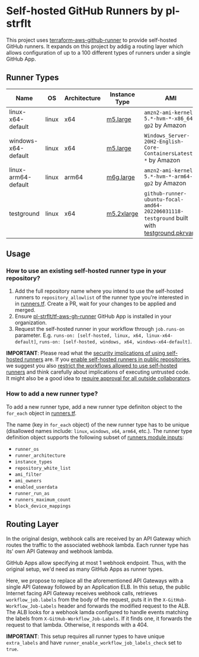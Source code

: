 # Self-hosted GitHub Runners by pl-strflt

This project uses [terraform-aws-github-runner](https://github.com/philips-labs/terraform-aws-github-runner) to provide self-hosted GitHub runners. It expands on this project by addig a routing layer which allows configuration of up to a 100 different types of runners under a single GitHub App.

## Runner Types

| Name | OS | Architecture | Instance Type | AMI |
| --- | --- | --- | --- | --- |
| linux-x64-default | linux | x64 | [m5.large]([m5.2xlarge](https://instances.vantage.sh/?selected=m5.large)) | `amzn2-ami-kernel-5.*-hvm-*-x86_64-gp2` by Amazon |
| windows-x64-default | linux | x64 | [m5.large]([m5.2xlarge](https://instances.vantage.sh/?selected=m5.large)) | `Windows_Server-20H2-English-Core-ContainersLatest-*` by Amazon |
| linux-arm64-default | linux | arm64 | [m6g.large]([m6g.2xlarge](https://instances.vantage.sh/?selected=m6g.large)) | `amzn2-ami-kernel-5.*-hvm-*-arm64-gp2` by Amazon |
| testground | linux | x64 | [m5.2xlarge](https://instances.vantage.sh/?selected=m5.2xlarge) | `github-runner-ubuntu-focal-amd64-202206031118-testground` built with [testground.pkrvars](images/ubuntu-focal/testground.pkrvars.hcl) |

## Usage

### How to use an existing self-hosted runner type in your repository?

1. Add the full repository name where you intend to use the self-hosted runners to `repository_allowlist` of the runner type you're interested in in [runners.tf](runners.tf). Create a PR, wait for your changes to be applied and merged.
1. Ensure [pl-strflt/tf-aws-gh-runner](https://github.com/apps/pl-strflt-tf-aws-gh-runner) GitHub App is installed in your organization.
1. Request the self-hosted runner in your workflow through `job.runs-on` parameter. E.g. `runs-on: [self-hosted, linux, x64, linux-x64-default]`, `runs-on: [self-hosted, windows, x64, windows-x64-default]`.

**IMPORTANT**: Please read what the [security implications of using self-hosted runners](https://docs.github.com/en/actions/hosting-your-own-runners/about-self-hosted-runners#self-hosted-runner-security) are. If you [enable self-hosted runners in public repositories](https://docs.github.com/en/actions/hosting-your-own-runners/managing-access-to-self-hosted-runners-using-groups), we suggest you also [restrict the workflows allowed to use self-hosted runners](https://docs.github.com/en/actions/hosting-your-own-runners/managing-access-to-self-hosted-runners-using-groups) and think carefully about implications of executing untrusted code. It might also be a good idea to [require approval for all outside collaborators](https://docs.github.com/en/repositories/managing-your-repositorys-settings-and-features/enabling-features-for-your-repository/managing-github-actions-settings-for-a-repository#configuring-required-approval-for-workflows-from-public-forks).

### How to add a new runner type?

To add a new runner type, add a new runner type definiton object to the `for_each` object in [runners.tf](runners.tf).

The name (key in `for_each` object) of the new runner type has to be unique (disallowed names include: `linux`, `windows`, `x64`, `arm64`, etc.). The runner type definition object supports the following subset of [runners module inputs](https://github.com/philips-labs/terraform-aws-github-runner#inputs):
- `runner_os`
- `runner_architecture`
- `instance_types`
- `repository_white_list`
- `ami_filter`
- `ami_owners`
- `enabled_userdata`
- `runner_run_as`
- `runners_maximum_count`
- `block_device_mappings`

## Routing Layer

In the original design, webhook calls are received by an API Gateway which routes the traffic to the associated webhook lambda. Each runner type has its' own API Gateway and webhook lambda.

GitHub Apps allow specifying at most 1 webhook endpoint. Thus, with the original setup, we'd need as many GitHub Apps as runner types.

Here, we propose to replace all the aforementioned API Gateways with a single API Gateway followed by an Application ELB. In this setup, the public Internet facing API Gateway receives webhook calls, retrieves `workflow_job.labels` from the body of the request, puts it in the `X-GitHub-Workflow_Job-Labels` header and forwards the modified request to the ALB. The ALB looks for a webhook lamda configured to handle events matching the labels from `X-GitHub-Workflow_Job-Labels`. If it finds one, it forwards the request to that lambda. Otherwise, it responds with a 404.

**IMPORTANT**: This setup requires all runner types to have unique `extra_labels` and have `runner_enable_workflow_job_labels_check` set to `true`.
